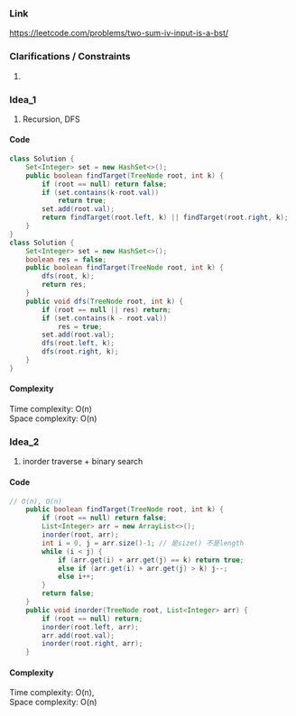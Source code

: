 
### Link

https://leetcode.com/problems/two-sum-iv-input-is-a-bst/

### Clarifications / Constraints

1. 

### Idea_1

1. Recursion, DFS


#### Code

```java
class Solution {
    Set<Integer> set = new HashSet<>();
    public boolean findTarget(TreeNode root, int k) {
        if (root == null) return false;
        if (set.contains(k-root.val))
            return true;
        set.add(root.val);
        return findTarget(root.left, k) || findTarget(root.right, k);
    }
}
class Solution {
    Set<Integer> set = new HashSet<>();
    boolean res = false;
    public boolean findTarget(TreeNode root, int k) {
        dfs(root, k);
        return res;
    }
    public void dfs(TreeNode root, int k) {
        if (root == null || res) return;
        if (set.contains(k - root.val))
            res = true;
        set.add(root.val);
        dfs(root.left, k);
        dfs(root.right, k);
    }
}

```

#### Complexity

Time complexity: O(n)  
Space complexity: O(n)


### Idea_2

1. inorder traverse + binary search


#### Code

```java
// O(n), O(n)
    public boolean findTarget(TreeNode root, int k) {
        if (root == null) return false;
        List<Integer> arr = new ArrayList<>();
        inorder(root, arr);
        int i = 0, j = arr.size()-1; // 是size() 不是length
        while (i < j) {
            if (arr.get(i) + arr.get(j) == k) return true;
            else if (arr.get(i) + arr.get(j) > k) j--;
            else i++;
        }
        return false;
    }
    public void inorder(TreeNode root, List<Integer> arr) {
        if (root == null) return;
        inorder(root.left, arr);
        arr.add(root.val);
        inorder(root.right, arr);
    }
```

#### Complexity

Time complexity: O(n),  
Space complexity: O(n)
